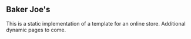 Baker Joe's 
------------------
This is a static implementation of a template for an online store.
Additional dynamic pages to come.